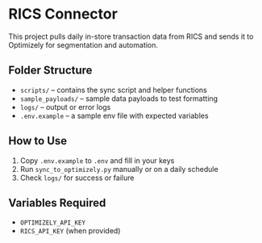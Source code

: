 # RICS Connector

This project pulls daily in-store transaction data from RICS and sends it to Optimizely for segmentation and automation.

## Folder Structure

- `scripts/` – contains the sync script and helper functions
- `sample_payloads/` – sample data payloads to test formatting
- `logs/` – output or error logs
- `.env.example` – a sample env file with expected variables

## How to Use

1. Copy `.env.example` to `.env` and fill in your keys
2. Run `sync_to_optimizely.py` manually or on a daily schedule
3. Check `logs/` for success or failure

## Variables Required

- `OPTIMIZELY_API_KEY`
- `RICS_API_KEY` (when provided)
